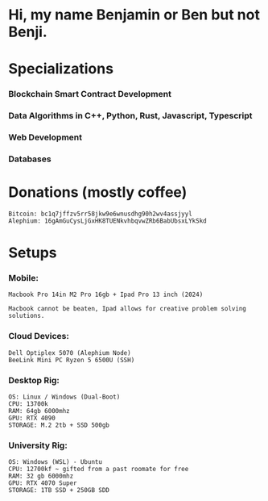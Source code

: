 <h1> Hi, my name Benjamin or Ben but not Benji. </h1>

# Specializations
<h3> Blockchain Smart Contract Development </h3>
<h3> Data Algorithms in C++, Python, Rust, Javascript, Typescript </h3>
<h3> Web Development </h3>
<h3> Databases </h3>

# Donations (mostly coffee)
```
Bitcoin: bc1q7jffzv5rr58jkw9e6wnusdhg90h2wv4assjyyl
Alephium: 16gAmGuCysLjGxHK8TUENkvhbqvwZRb6BabUbsxLYkSkd
```

# Setups
<h3> Mobile: </h3>

```
Macbook Pro 14in M2 Pro 16gb + Ipad Pro 13 inch (2024)

Macbook cannot be beaten, Ipad allows for creative problem solving solutions.
```

<h3> Cloud Devices: </h3>

```
Dell Optiplex 5070 (Alephium Node)
BeeLink Mini PC Ryzen 5 6500U (SSH)
```

<h3> Desktop Rig: </h3>

```
OS: Linux / Windows (Dual-Boot)
CPU: 13700k
RAM: 64gb 6000mhz
GPU: RTX 4090
STORAGE: M.2 2tb + SSD 500gb
```

<h3> University Rig: </h3>

```
OS: Windows (WSL) - Ubuntu
CPU: 12700kf ~ gifted from a past roomate for free
RAM: 32 gb 6000mhz
GPU: RTX 4070 Super
STORAGE: 1TB SSD + 250GB SDD
```
